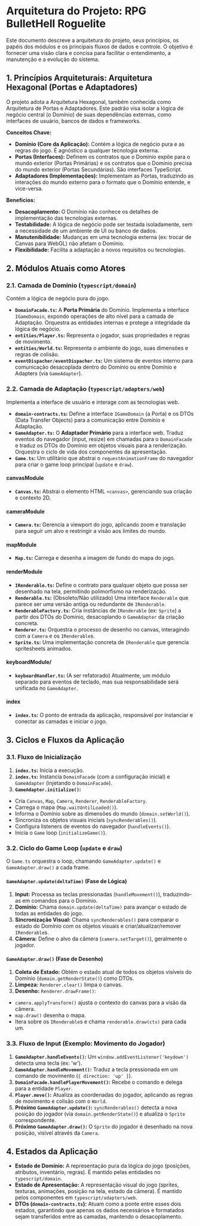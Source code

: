 # Arquitetura do Projeto: RPG BulletHell Roguelite

Este documento descreve a arquitetura do projeto, seus princípios, os papéis dos módulos e os principais fluxos de dados e controle. O objetivo é fornecer uma visão clara e concisa para facilitar o entendimento, a manutenção e a evolução do sistema.

## 1. Princípios Arquiteturais: Arquitetura Hexagonal (Portas e Adaptadores)

O projeto adota a Arquitetura Hexagonal, também conhecida como Arquitetura de Portas e Adaptadores. Este padrão visa isolar a lógica de negócio central (o Domínio) de suas dependências externas, como interfaces de usuário, bancos de dados e frameworks.

**Conceitos Chave:**

- **Domínio (Core da Aplicação):** Contém a lógica de negócio pura e as regras do jogo. É agnóstico a qualquer tecnologia externa.
- **Portas (Interfaces):** Definem os contratos que o Domínio expõe para o mundo exterior (Portas Primárias) e os contratos que o Domínio precisa do mundo exterior (Portas Secundárias). São interfaces TypeScript.
- **Adaptadores (Implementações):** Implementam as Portas, traduzindo as interações do mundo externo para o formato que o Domínio entende, e vice-versa.

**Benefícios:**

- **Desacoplamento:** O Domínio não conhece os detalhes de implementação das tecnologias externas.
- **Testabilidade:** A lógica de negócio pode ser testada isoladamente, sem a necessidade de um ambiente de UI ou banco de dados.
- **Manutenibilidade:** Mudanças em uma tecnologia externa (ex: trocar de Canvas para WebGL) não afetam o Domínio.
- **Flexibilidade:** Facilita a adaptação a novos requisitos ou tecnologias.

## 2. Módulos Atuais como Atores

### 2.1. Camada de Domínio (`typescript/domain`)

Contém a lógica de negócio pura do jogo.

- **`DomainFacade.ts`:** A **Porta Primária** do Domínio. Implementa a interface `IGameDomain`, expondo operações de alto nível para a camada de Adaptação. Orquestra as entidades internas e protege a integridade da lógica de negócio.
- **`entities/Player.ts`:** Representa o jogador, suas propriedades e regras de movimento.
- **`entities/World.ts`:** Representa o ambiente do jogo, suas dimensões e regras de colisão.
- **`eventDispacher/eventDispacher.ts`:** Um sistema de eventos interno para comunicação desacoplada dentro do Domínio ou entre Domínio e Adapters (via `GameAdapter`).

### 2.2. Camada de Adaptação (`typescript/adapters/web`)

Implementa a interface de usuário e interage com as tecnologias web.

- **`domain-contracts.ts`:** Define a interface `IGameDomain` (a Porta) e os DTOs (Data Transfer Objects) para a comunicação entre Domínio e Adaptação.
- **`GameAdapter.ts`:** O **Adaptador Primário** para a interface web. Traduz eventos do navegador (input, resize) em chamadas para o `DomainFacade` e traduz os DTOs do Domínio em objetos visuais para a renderização. Orquestra o ciclo de vida dos componentes da apresentação.
- **`Game.ts`:** Um utilitário que abstrai o `requestAnimationFrame` do navegador para criar o game loop principal (`update` e `draw`).

#### canvasModule

- **`Canvas.ts`:** Abstrai o elemento HTML `<canvas>`, gerenciando sua criação e contexto 2D.

#### cameraModule

- **`Camera.ts`:** Gerencia a viewport do jogo, aplicando zoom e translação para seguir um alvo e restringir a visão aos limites do mundo.

#### mapModule

- **`Map.ts`:** Carrega e desenha a imagem de fundo do mapa do jogo.

#### renderModule

- **`IRenderable.ts`:** Define o contrato para qualquer objeto que possa ser desenhado na tela, permitindo polimorfismo na renderização.
- **`Renderable.ts`:** (Obsoleto/Não utilizado) Uma interface `Renderable` que parece ser uma versão antiga ou redundante de `IRenderable`.
- **`RenderableFactory.ts`:** Cria instâncias de `IRenderable` (ex: `Sprite`) a partir dos DTOs do Domínio, desacoplando o `GameAdapter` da criação concreta.
- **`Renderer.ts`:** Orquestra o processo de desenho no canvas, interagindo com a `Camera` e os `IRenderable`s.
- **`Sprite.ts`:** Uma implementação concreta de `IRenderable` que gerencia spritesheets animados.

#### keyboardModule/

- **`keyboardHandler.ts`:** (A ser refatorado) Atualmente, um módulo separado para eventos de teclado, mas sua responsabilidade será unificada no `GameAdapter`.

#### index

- **`index.ts`:** O ponto de entrada da aplicação, responsável por instanciar e conectar as camadas e iniciar o jogo.

## 3. Ciclos e Fluxos da Aplicação

### 3.1. Fluxo de Inicialização

1. **`index.ts`:** Inicia a execução.
2. **`index.ts`:** Instancia `DomainFacade` (com a configuração inicial) e `GameAdapter` (injetando o `DomainFacade`).
3. **`GameAdapter.initialize()`:**  
  
- Cria `Canvas`, `Map`, `Camera`, `Renderer`, `RenderableFactory`.
- Carrega o mapa (`Map.waitUntilLoaded()`).
- Informa o Domínio sobre as dimensões do mundo (`domain.setWorld()`).
- Sincroniza os objetos visuais iniciais (`syncRenderables()`).
- Configura listeners de eventos do navegador (`handleEvents()`).
- Inicia o `Game` loop (`initializeGame()`).

### 3.2. Ciclo do Game Loop (`update` e `draw`)

O `Game.ts` orquestra o loop, chamando `GameAdapter.update()` e `GameAdapter.draw()` a cada frame.

#### `GameAdapter.update(deltaTime)` (Fase de Lógica)

1. **Input:** Processa as teclas pressionadas (`handleMovement()`), traduzindo-as em comandos para o Domínio.
2. **Domínio:** Chama `domain.update(deltaTime)` para avançar o estado de todas as entidades do jogo.
3. **Sincronização Visual:** Chama `syncRenderables()` para comparar o estado do Domínio com os objetos visuais e criar/atualizar/remover `IRenderable`s.
4. **Câmera:** Define o alvo da câmera (`camera.setTarget()`), geralmente o jogador.

#### `GameAdapter.draw()` (Fase de Desenho)

1. **Coleta de Estado:** Obtém o estado atual de todos os objetos visíveis do Domínio (`domain.getRenderState()`) como DTOs.
2. **Limpeza:** `Renderer.clear()` limpa o canvas.
3. **Desenho:** `Renderer.drawFrame()`:

- `camera.applyTransform()` ajusta o contexto do canvas para a visão da câmera.
- `map.draw()` desenha o mapa.
- Itera sobre os `IRenderable`s e chama `renderable.draw(ctx)` para cada um.

### 3.3. Fluxo de Input (Exemplo: Movimento do Jogador)

1. **`GameAdapter.handleEvents()`:** Um `window.addEventListener('keydown')` detecta uma tecla (ex: 'w').
2. **`GameAdapter.handleMovement()`:** Traduz a tecla pressionada em um comando de movimento (`{ direction: 'up' }`).
3. **`DomainFacade.handlePlayerMovement()`:** Recebe o comando e delega para a entidade `Player`.
4. **`Player.move()`:** Atualiza as coordenadas do jogador, aplicando as regras de movimento e colisão com o `World`.
5. **Próximo `GameAdapter.update()`:** `syncRenderables()` detecta a nova posição do jogador (via `domain.getRenderState()`) e atualiza o `Sprite` correspondente.
6. **Próximo `GameAdapter.draw()`:** O `Sprite` do jogador é desenhado na nova posição, visível através da `Camera`.

## 4. Estados da Aplicação

- **Estado de Domínio:** A representação pura da lógica do jogo (posições, atributos, inventário, regras). É mantido pelas entidades no `typescript/domain`.
- **Estado de Apresentação:** A representação visual do jogo (sprites, texturas, animações, posição na tela, estado da câmera). É mantido pelos componentes em `typescript/adapters/web`.
- **DTOs (`domain-contracts.ts`):** Atuam como a ponte entre esses dois estados, garantindo que apenas os dados necessários e formatados sejam transferidos entre as camadas, mantendo o desacoplamento.

